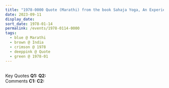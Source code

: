 ```yaml
---
title: "1978-0000 Quote (Marathi) from the book Sahaja Yoga, An Experiential Treatise (Sahaja Yoga Anubhavāche Bola) by Venu Narayan Phaḍake, Chapter 10, Pages 116 to 118, India"
date: 2023-09-11
display_date: 
sort_date: 1978-01-14
permalink: /events/1978-0114-0000
tags:
  - blue @ Marathi
  - brown @ India
  - crimson @ 1978
  - deeppink @ Quote
  - green @ 1978-01
---
```


<br>

<wave-list>
  <list-title color="DarkSeaGreen" width="55">Key Quotes</list-title>
  <list-item color="BlanchedAlmond" width="280"><b>Q1:</b> <i></i></list-item>
  <list-item color="Lavender" width="280"><b>Q2:</b> <i></i></list-item>
</wave-list>

<br>

<wave-list>
  <list-title color="DarkSeaGreen" width="55">Comments</list-title>
  <list-item color="BlanchedAlmond" width="280"><b>C1:</b> <i></i></list-item>
  <list-item color="Lavender" width="280"><b>C2:</b> <i></i></list-item>
</wave-list>